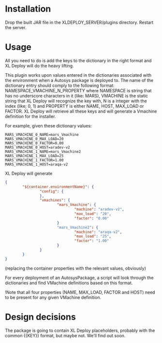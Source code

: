 # Installation
Drop the built JAR file in the XLDEPLOY_SERVER/plugins directory. Restart the server.

# Usage
All you need to do is add the keys to the dictionary in the right format and XL Deploy will do the heavy lifting.

This plugin works upon values entered in the dictionaries associated with the environment when a Autosys package is deployed to. The name of the dictionary entry should comply to the following format: NAMESPACE\_VMACHINE\_N\_PROPERTY where NAMESPACE is string that has no underscore characters in it (like: MARS), VMACHINE is the static string that XL Deploy will recognize the key with, N is a integer with the index (like; 0, 1) and PROPERTY is either NAME, HOST, MAX_LOAD or FACTOR. XL Deploy will retrieve all these keys and will generate a Vmachine definition for the installer.

For example, given these dictionary values:
```properties
MARS_VMACHINE_0_NAME=mars_Vmachine
MARS_VMACHINE_0_MAX_LOAD=20
MARS_VMACHINE_0_FACTOR=0.00
MARS_VMACHINE_0_HOST=aradev-v2
MARS_VMACHINE_1_NAME=mars_Vmachine2
MARS_VMACHINE_1_MAX_LOAD=25
MARS_VMACHINE_1_FACTOR=1.00
MARS_VMACHINE_1_HOST=araqa-v2
```

XL Deploy will generate
```json
{
        "${container.environmentName}": {
                "config": {
                },
                "vmachines": {
                        "mars_Vmachine": {
                                "machine": "aradev-v2",
                                "max_load": "20",
                                "factor": "0.00"
                        }
                        "mars_Vmachine2": {
                                "machine": "araqa-v2",
                                "max_load": "25",
                                "factor": "1.00"
                        }
                }
        }
}
```
(replacing the container properties with the relevant values, obviously)

For every deployment of an AutosysPackage, a script will look through the dictionaries and find VMachine definitions based on this format. 

!Note that all four properties (NAME, MAX_LOAD, FACTOR and HOST) need to be present for any given VMachine definition. 

# Design decisions
The package is going to contain XL Deploy placeholders, probably with the common {{KEY}} format, but maybe not. We'll find out soon.

